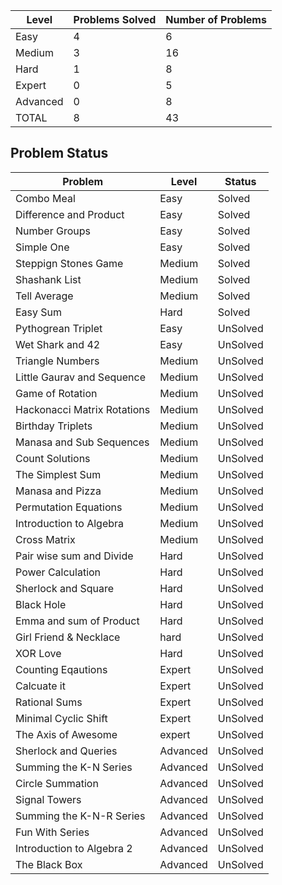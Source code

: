 |Level|Problems Solved|Number of Problems|
|-----|---------------|------------------|
|Easy|4|6|
|Medium|3|16|
|Hard|1|8|
|Expert|0|5|
|Advanced|0|8|
|TOTAL|8|43|

Problem Status
---
|Problem|Level|Status|
|-------|-----|------|
|Combo Meal|Easy|Solved|
|Difference and Product|Easy|Solved|
|Number Groups|Easy|Solved|
|Simple One|Easy|Solved|
|Steppign Stones Game|Medium|Solved|
|Shashank List|Medium|Solved|
|Tell Average|Medium|Solved|
|Easy Sum|Hard|Solved|
|Pythogrean Triplet|Easy|UnSolved|
|Wet Shark and 42|Easy|UnSolved|
|Triangle Numbers|Medium|UnSolved|
|Little Gaurav and Sequence|Medium|UnSolved|
|Game of Rotation|Medium|UnSolved|
|Hackonacci Matrix Rotations|Medium|UnSolved|
|Birthday Triplets|Medium|UnSolved|
|Manasa and Sub Sequences|Medium|UnSolved|
|Count Solutions|Medium|UnSolved|
|The Simplest Sum|Medium|UnSolved|
|Manasa and Pizza|Medium|UnSolved|
|Permutation Equations|Medium|UnSolved|
|Introduction to Algebra|Medium|UnSolved|
|Cross Matrix|Medium|UnSolved|
|Pair wise sum and Divide|Hard|UnSolved|
|Power Calculation|Hard|UnSolved|
|Sherlock and Square|Hard|UnSolved|
|Black Hole|Hard|UnSolved|
|Emma and sum of Product|Hard|UnSolved|
|Girl Friend & Necklace|hard|UnSolved|
|XOR Love|Hard|UnSolved|
|Counting Eqautions|Expert|UnSolved|
|Calcuate it|Expert|UnSolved|
|Rational Sums|Expert|UnSolved|
|Minimal Cyclic Shift|Expert|UnSolved|
|The Axis of Awesome|expert|UnSolved|
|Sherlock and Queries|Advanced|UnSolved|
|Summing the K-N Series|Advanced|UnSolved|
|Circle Summation|Advanced|UnSolved|
|Signal Towers|Advanced|UnSolved|
|Summing the K-N-R Series|Advanced|UnSolved|
|Fun With Series|Advanced|UnSolved|
|Introduction to Algebra 2|Advanced|UnSolved|
|The Black Box|Advanced|UnSolved|
